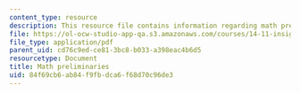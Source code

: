 ```yaml
---
content_type: resource
description: This resource file contains information regarding math preliminaries.
file: https://ol-ocw-studio-app-qa.s3.amazonaws.com/courses/14-11-insights-from-game-theory-into-social-behavior-fall-2013/84f69cb6ab84f9fbdca6f68d70c96de3_MIT14_11F13_Math_pre.pdf
file_type: application/pdf
parent_uid: cd76c9ed-ce81-3bc8-b033-a398eac4b6d5
resourcetype: Document
title: Math preliminaries
uid: 84f69cb6-ab84-f9fb-dca6-f68d70c96de3
---
```

